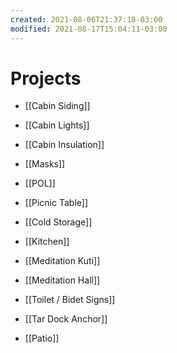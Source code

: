 ```yaml
---
created: 2021-08-06T21:37:18-03:00
modified: 2021-08-17T15:04:11-03:00
---
```


# Projects


- [[Cabin Siding]]
- [[Cabin Lights]]
- [[Cabin Insulation]]

- [[Masks]]
- [[POL]]
- [[Picnic Table]]
- [[Cold Storage]]
- [[Kitchen]]
- [[Meditation Kuti]]
- [[Meditation Hall]]
- [[Toilet / Bidet Signs]]
- [[Tar Dock Anchor]]
- [[Patio]]
